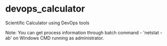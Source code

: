# devops_calculator
Scientific Calculator using DevOps tools

Note: You can get process information through batch command - 'netstat -ab' on Windows CMD running as administrator.
